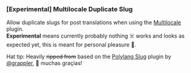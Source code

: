 ### [Experimental] Multilocale Duplicate Slug

Allow duplicate slugs for post translations when using the [Multilocale](http://google.com) plugin.  
**Experimental** means currently probably nothing ☠️ works and looks as expected yet, this is meant for personal pleasure 🚬.

Hat tip: Heavily ~~ripped from~~ based on the [Polylang Slug](https://github.com/grappler/polylang-slug) plugin by [@grappler](https://github.com/grappler), 🙏 muchas graçias!